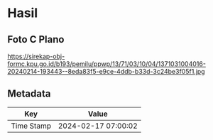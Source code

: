 # Hasil

## Foto C Plano

https://sirekap-obj-formc.kpu.go.id/b193/pemilu/ppwp/13/71/03/10/04/1371031004016-20240214-193443--8eda83f5-e9ce-4ddb-b33d-3c24be3f05f1.jpg


## Metadata

| Key        | Value               |
| ---------- | ------------------- |
| Time Stamp | 2024-02-17 07:00:02 |



